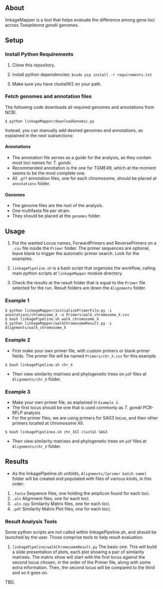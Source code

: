 ## About

linkageMapper is a tool that helps evaluate the difference among gene loci across *Toxoplasma gondii* genomes.

## Setup

### Install Python Requirements

1. Clone this repository.

2. Install python dependencies: `$sudo pip install -r requirements.txt`

3. Make sure you have clustalW2 on your path.

### Fetch genomes and annotation files

The following code downloads all required genomes and annotations from NCBI.

```
$ python linkageMapper/downloadGenomic.py
```

Instead, you can manually add desired genomes and annotations, as explained in the next subsections:

#### Annotations

* The annotation file serves as a guide for the analysis, as they contain most loci names for *T. gondii*.
* Recommended annotation is the one for TGME49, which at the moment seems to be the most complete one.
* All `.gff` annotation files, one for each chromosome, should be placed at `annotations` folder.

#### Genomes

* The genome files are the root of the analysis.
* One multifasta file per strain.
* They should be placed at the `genomes` folder.


## Usage

1. Put the wanted Locus names, ForwardPrimers and ReversePrimers on a `.csv` file inside the `Primer` folder. The primer sequences are optional, leave blank to trigger the automatic primer search. Look for the examples.

2. `linkagePipeline.sh` is a bash script that organizes the workflow, calling main python scripts at `linkageMapper` module directory.

3. Check the results at the result folder that is equal to the `Primer` file selected for the run. Result folders are down the `Alignments` folder.


### Example 1

```
$ python linkageMapper/initializePrimerFile.py -i annotations/chromosome_X -o Primers/walk_chromosome_X.csv
$ bash linkagePipeline.sh walk_chromosome_X
$ python linkageMapper/walkChromosomeResult.py -i Alignments/walk_chromosome_X
```

### Example 2

* First make your own primer file, with custom primers or blank primer fields. The primer file will be named `Primers/chr_X.csv` for this example.

```
$ bash linkagePipeline.sh chr_X
```

* Then view similarity matrixes and phylogenetic trees on `pdf` files at `Alignments/chr_X` folder.

### Example 3

* Make your own primer file, as explained in `Example 2`.
* The first locus should be one that is used commonly as *T. gondii* PCR-RFLP analysis
* For the primer files, we are using primers for SAG3 locus, and then other primers located at chromosome XII.

```
$ bash linkagePipelinea.sh chr_XII clustal SAG3
```

* Then view similarity matrixes and phylogenetic trees on `pdf` files at `Alignments/chr_X` folder.

## Results

* As the linkagePipeline.sh unfolds, `Alignments/[primer batch name]` folder will be created and populated with files of various kinds, in this order:

1. `.fasta` Sequence files, one holding the amplicon found for each loci.
2. `.aln` Alignment files, one for each loci.
3. `.aln.npy` Similarity Matrix files, one for each loci.
4. `.pdf` Similarity Matrix Plot files, one for each loci;


### Result Analysis Tools

Some python scripts are not called within linkagePipeline.sh, and should be launched by the user. Those comprise tools to help result evaluation.

1. `linkagePipeline/walkChromosomeResult.py` The basic one. This will build a slide presentation of plots, each plot showing a pair of similarity matrixes.
The matrix show will start with the first locus against the second locus chosen, in the order of the Primer file, along with some extra information. Then, the second locus will be compared to the third and so it goes on.


TBD.
